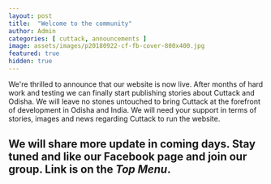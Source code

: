 ```yaml
---
layout: post
title:  "Welcome to the community"
author: Admin
categories: [ cuttack, announcements ]
image: assets/images/p20180922-cf-fb-cover-800x400.jpg
featured: true
hidden: true
---
```


We're thrilled to announce that our website is now live. After months of hard work and testing we can finally start publishing stories about Cuttack and Odisha. We will leave no stones untouched to bring Cuttack at the forefront of development in Odisha and India. We will need your support in terms of stories, images and news regarding Cuttack to run the website.

## We will share more update in coming days. Stay tuned and like our Facebook page and join our group. Link is on the *Top Menu*.
